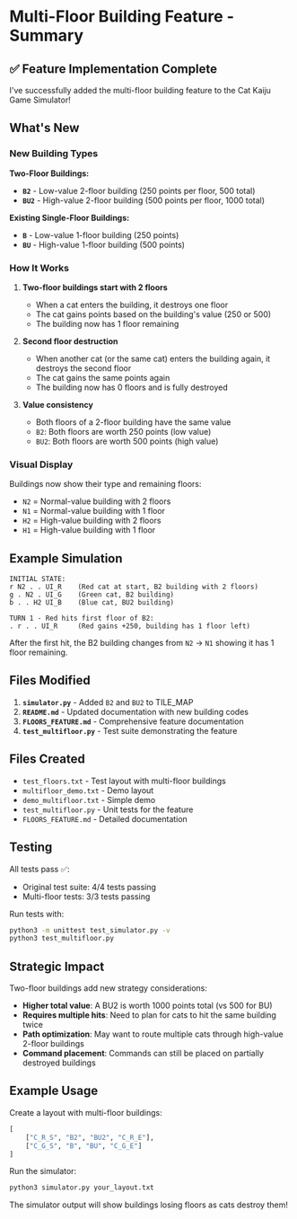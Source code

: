 # Multi-Floor Building Feature - Summary

## ✅ Feature Implementation Complete

I've successfully added the multi-floor building feature to the Cat Kaiju Game Simulator!

## What's New

### New Building Types

**Two-Floor Buildings:**
- **`B2`** - Low-value 2-floor building (250 points per floor, 500 total)
- **`BU2`** - High-value 2-floor building (500 points per floor, 1000 total)

**Existing Single-Floor Buildings:**
- **`B`** - Low-value 1-floor building (250 points)
- **`BU`** - High-value 1-floor building (500 points)

### How It Works

1. **Two-floor buildings start with 2 floors**
   - When a cat enters the building, it destroys one floor
   - The cat gains points based on the building's value (250 or 500)
   - The building now has 1 floor remaining

2. **Second floor destruction**
   - When another cat (or the same cat) enters the building again, it destroys the second floor
   - The cat gains the same points again
   - The building now has 0 floors and is fully destroyed

3. **Value consistency**
   - Both floors of a 2-floor building have the same value
   - `B2`: Both floors are worth 250 points (low value)
   - `BU2`: Both floors are worth 500 points (high value)

### Visual Display

Buildings now show their type and remaining floors:
- `N2` = Normal-value building with 2 floors
- `N1` = Normal-value building with 1 floor
- `H2` = High-value building with 2 floors
- `H1` = High-value building with 1 floor

## Example Simulation

```
INITIAL STATE:
r N2 . . UI_R    (Red cat at start, B2 building with 2 floors)
g . N2 . UI_G    (Green cat, B2 building)
b . . H2 UI_B    (Blue cat, BU2 building)

TURN 1 - Red hits first floor of B2:
. r . . UI_R     (Red gains +250, building has 1 floor left)
```

After the first hit, the B2 building changes from `N2` → `N1` showing it has 1 floor remaining.

## Files Modified

1. **`simulator.py`** - Added `B2` and `BU2` to TILE_MAP
2. **`README.md`** - Updated documentation with new building codes
3. **`FLOORS_FEATURE.md`** - Comprehensive feature documentation
4. **`test_multifloor.py`** - Test suite demonstrating the feature

## Files Created

- `test_floors.txt` - Test layout with multi-floor buildings
- `multifloor_demo.txt` - Demo layout
- `demo_multifloor.txt` - Simple demo
- `test_multifloor.py` - Unit tests for the feature
- `FLOORS_FEATURE.md` - Detailed documentation

## Testing

All tests pass ✅:
- Original test suite: 4/4 tests passing
- Multi-floor tests: 3/3 tests passing

Run tests with:
```bash
python3 -m unittest test_simulator.py -v
python3 test_multifloor.py
```

## Strategic Impact

Two-floor buildings add new strategy considerations:
- **Higher total value**: A BU2 is worth 1000 points total (vs 500 for BU)
- **Requires multiple hits**: Need to plan for cats to hit the same building twice
- **Path optimization**: May want to route multiple cats through high-value 2-floor buildings
- **Command placement**: Commands can still be placed on partially destroyed buildings

## Example Usage

Create a layout with multi-floor buildings:
```python
[
    ["C_R_S", "B2", "BU2", "C_R_E"],
    ["C_G_S", "B", "BU", "C_G_E"]
]
```

Run the simulator:
```bash
python3 simulator.py your_layout.txt
```

The simulator output will show buildings losing floors as cats destroy them!
